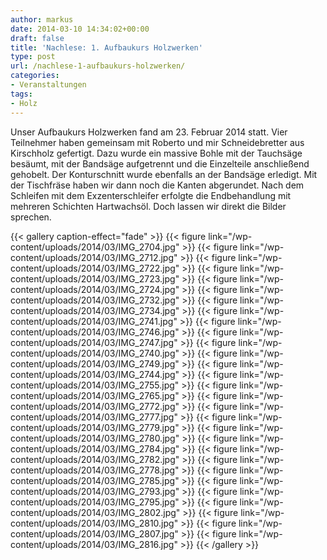 ```yaml
---
author: markus
date: 2014-03-10 14:34:02+00:00
draft: false
title: 'Nachlese: 1. Aufbaukurs Holzwerken'
type: post
url: /nachlese-1-aufbaukurs-holzwerken/
categories:
- Veranstaltungen
tags:
- Holz
---
```


Unser Aufbaukurs Holzwerken fand am 23. Februar 2014 statt. Vier Teilnehmer haben gemeinsam mit Roberto und mir Schneidebretter aus Kirschholz gefertigt. Dazu wurde ein massive Bohle mit der Tauchsäge besäumt, mit der Bandsäge aufgetrennt und die Einzelteile anschließend gehobelt. Der Konturschnitt wurde ebenfalls an der Bandsäge erledigt. Mit der Tischfräse haben wir dann noch die Kanten abgerundet. Nach dem Schleifen mit dem Exzenterschleifer erfolgte die Endbehandlung mit mehreren Schichten Hartwachsöl. Doch lassen wir direkt die Bilder sprechen.<!-- more -->


{{< gallery caption-effect="fade" >}}
  {{< figure link="/wp-content/uploads/2014/03/IMG_2704.jpg" >}}
{{< figure link="/wp-content/uploads/2014/03/IMG_2712.jpg" >}}
{{< figure link="/wp-content/uploads/2014/03/IMG_2722.jpg" >}}
{{< figure link="/wp-content/uploads/2014/03/IMG_2723.jpg" >}}
{{< figure link="/wp-content/uploads/2014/03/IMG_2724.jpg" >}}
{{< figure link="/wp-content/uploads/2014/03/IMG_2732.jpg" >}}
{{< figure link="/wp-content/uploads/2014/03/IMG_2734.jpg" >}}
{{< figure link="/wp-content/uploads/2014/03/IMG_2741.jpg" >}}
{{< figure link="/wp-content/uploads/2014/03/IMG_2746.jpg" >}}
{{< figure link="/wp-content/uploads/2014/03/IMG_2747.jpg" >}}
{{< figure link="/wp-content/uploads/2014/03/IMG_2740.jpg" >}}
{{< figure link="/wp-content/uploads/2014/03/IMG_2749.jpg" >}}
{{< figure link="/wp-content/uploads/2014/03/IMG_2744.jpg" >}}
{{< figure link="/wp-content/uploads/2014/03/IMG_2755.jpg" >}}
{{< figure link="/wp-content/uploads/2014/03/IMG_2765.jpg" >}}
{{< figure link="/wp-content/uploads/2014/03/IMG_2772.jpg" >}}
{{< figure link="/wp-content/uploads/2014/03/IMG_2777.jpg" >}}
{{< figure link="/wp-content/uploads/2014/03/IMG_2779.jpg" >}}
{{< figure link="/wp-content/uploads/2014/03/IMG_2780.jpg" >}}
{{< figure link="/wp-content/uploads/2014/03/IMG_2784.jpg" >}}
{{< figure link="/wp-content/uploads/2014/03/IMG_2782.jpg" >}}
{{< figure link="/wp-content/uploads/2014/03/IMG_2778.jpg" >}}
{{< figure link="/wp-content/uploads/2014/03/IMG_2785.jpg" >}}
{{< figure link="/wp-content/uploads/2014/03/IMG_2793.jpg" >}}
{{< figure link="/wp-content/uploads/2014/03/IMG_2795.jpg" >}}
{{< figure link="/wp-content/uploads/2014/03/IMG_2802.jpg" >}}
{{< figure link="/wp-content/uploads/2014/03/IMG_2810.jpg" >}}
{{< figure link="/wp-content/uploads/2014/03/IMG_2807.jpg" >}}
{{< figure link="/wp-content/uploads/2014/03/IMG_2816.jpg" >}}
{{< /gallery >}}
